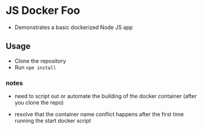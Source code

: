 # JS Docker Foo

* Demonstrates a basic dockerized Node JS app

## Usage

* Clone the repository
* Run `npm install`

### notes

* need to script out or automate the building of the docker container (after you clone the repo)

* resolve that the container name conflict happens after the first time running the start docker script
